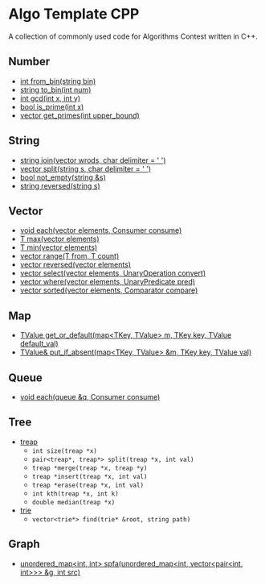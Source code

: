 # Algo Template CPP

A collection of commonly used code for Algorithms Contest written in C++.

## Number

* [int from_bin(string bin)](src/number/from_bin.hpp)
* [string to_bin(int num)](src/number/to_bin.hpp)
* [int gcd(int x, int y)](src/number/gcd.hpp)
* [bool is_prime(int x)](src/number/is_prime.hpp)
* [vector<int> get_primes(int upper_bound)](src/number/get_primes.hpp)

## String

* [string join(vector<string> wrods, char delimiter = ' ')](src/string/join.hpp)
* [vector<string> split(string s, char delimiter = ' ')](src/string/split.hpp)
* [bool not_empty(string &s)](src/string/not_empty.hpp)
* [string reversed(string s)](src/string/reversed.hpp)

## Vector

* [void each(vector<T> elements, Consumer consume)](src/vector/each.hpp)
* [T max(vector<T> elements)](src/vector/max.hpp)
* [T min(vector<T> elements)](src/vector/min.hpp)
* [vector<T> range(T from, T count)](src/vector/range.hpp)
* [vector<T> reversed(vector<T> elements)](src/vector/reversed.hpp)
* [vector<T> select(vector<T> elements, UnaryOperation convert)](src/vector/select.hpp)
* [vector<T> where(vector<T> elements, UnaryPredicate pred)](src/vector/where.hpp)
* [vector<T> sorted(vector<T> elements, Comparator compare)](src/vector/sorted.hpp)

## Map

* [TValue get_or_default(map<TKey, TValue> m, TKey key, TValue default_val)](src/map/get_or_default.hpp)
* [TValue& put_if_absent(map<TKey, TValue> &m, TKey key, TValue val)](src/map/put_if_absent.hpp)

## Queue

* [void each(queue<T> &q, Consumer consume)](src/queue/each.hpp)

## Tree

* [treap](src/tree/treap.hpp)
  * `int size(treap *x)`
  * `pair<treap*, treap*> split(treap *x, int val)`
  * `treap *merge(treap *x, treap *y)`
  * `treap *insert(treap *x, int val)`
  * `treap *erase(treap *x, int val)`
  * `int kth(treap *x, int k)`
  * `double median(treap *x)`
* [trie](src/tree/trie.hpp)
  * `vector<trie*> find(trie* &root, string path)`

## Graph

* [unordered_map<int, int> spfa(unordered_map<int, vector<pair<int, int>>> &g, int src)](src/graph/spfa.hpp)
